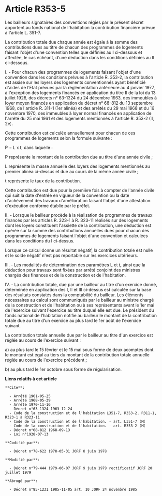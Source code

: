 # Article R353-5

Les bailleurs signataires des conventions régies par le présent décret apportent au fonds national de l'habitation la
contribution financière prévue à l'article L. 351-7.

La contribution totale due chaque année est égale à la somme des contributions dues au titre de chacun des programmes de
logements faisant l'objet d'une convention telles que définies au I ci-dessous et affectée, le cas échéant, d'une déduction
dans les conditions définies au II ci-dessous.

I. - Pour chacun des programmes de logements faisant l'objet d'une convention dans les conditions prévues à l'article R.
353-2, la contribution est assise sur les loyers des logements conventionnés ayant bénéficié d'aides de l'Etat prévues par la
réglementation antérieure au 4 janvier 1977, à l'exception des logements financés en application du titre II de la loi du 13
juillet 1928, des décrets n° 63-1324 du 24 décembre 1963, des immeubles à loyer moyen financés en application du décret n°
68-812 du 13 septembre 1968, de l'article R. 311-1 (1er alinéa) et des arrêtés du 29 mai 1968 et du 16 novembre 1970, des
immeubles à loyer normal financés en application de l'arrêté du 25 mai 1961 et des logements mentionnés à l'article R. 353-2
(II, 2e).

Cette contribution est calculée annuellement pour chacun de ces programmes de logements selon la formule suivante :

P = L x t, dans laquelle :

P représente le montant de la contribution due au titre d'une année civile ;

L représente la masse annuelle des loyers des logements mentionnés au premier alinéa ci-dessus et due au cours de la même
année civile ;

t représente le taux de la contribution.

Cette contribution est due pour la première fois à compter de l'année civile qui suit la date d'entrée en vigueur de la
convention ou la date d'achèvement des travaux d'amélioration faisant l'objet d'une attestation d'exécution conforme établie
par le préfet.

II. - Lorsque le bailleur procède à la réalisation de programmes de travaux financés par les articles R. 323-1 à R. 323-11
réalisés sur des logements dont les loyers constituent l'assiette de la contribution, une déduction est opérée sur la somme
des contributions annuelles dues pour chacun des programmes de logements faisant l'objet d'une convention et calculées dans
les conditions du I ci-dessus.

Lorsque ce calcul donne un résultat négatif, la contribution totale est nulle et le solde négatif n'est pas reportable sur
les exercices ultérieurs.

III. - Les modalités de détermination des paramètres L et t, ainsi que la déduction pour travaux sont fixées par arrêté
conjoint des ministres chargés des finances et de la construction et de l'habitation.

IV. - La contribution totale, due par une bailleur au titre d'un exercice donné, déterminée en application des I, II et III
ci-dessus est calculée sur la base des résultats constatés dans la comptabilité du bailleur. Les éléments nécessaires au
calcul sont communiqués par le bailleur au ministre chargé de la construction et de l'habitation ou à ses représentants avant
le 1er mai de l'exercice suivant l'exercice au titre duquel elle est due. Le président du fonds national de l'habitation
notifie au bailleur le montant de la contribution totale due au titre d'un exercice au plus tard le 1er août de l'exercice
suivant.

La contribution totale annuelle due par le bailleur au titre d'un exercice est réglée au cours de l'exercice suivant :

a) au plus tard le 15 février et le 15 mai sous forme de deux acomptes dont le montant est égal au tiers du montant de la
contribution totale annuelle réglée au cours de l'exercice précédent ;

b) au plus tard le 1er octobre sous forme de régularisation.

**Liens relatifs à cet article**

	**Cite**:

	  - Arrêté 1961-05-25
	  - Arrêté 1968-05-29
	  - Arrêté 1970-11-16
	  - Décret n°63-1324 1963-12-24
	  - Code de la construction et de l'habitation L351-7, R353-2, R311-1, R323-1 à R323-11
	  - Code de la construction et de l'habitation. - art. L351-7 (M)
	  - Code de la construction et de l'habitation. - art. R353-2 (M)
	  - Décret n°68-812 1968-09-13
	  - Loi n°1928-07-13

	**Codifié par**:

	  - Décret n°78-622 1978-05-31 JORF 8 juin 1978

	**Modifié par**:

	  - Décret n°79-444 1979-06-07 JORF 9 juin 1979 rectificatif JORF 20 juillet 1979

	**Abrogé par**:

	  - Décret n°85-1231 1985-11-05 art. 10 JORF 24 novembre 1985
